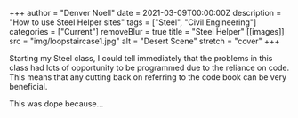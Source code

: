 +++
author = "Denver Noell"
date = 2021-03-09T00:00:00Z
description = "How to use Steel Helper sites"
tags = ["Steel", "Civil Engineering"]
categories = ["Current"]
removeBlur = true
title = "Steel Helper"
[[images]]
  src = "img/loopstaircase1.jpg"
  alt = "Desert Scene"
  stretch = "cover"
+++

Starting my Steel class, I could tell immediately that the problems in this class had lots of opportunity to be programmed due to the reliance on code. This means that any cutting back on referring to the code book can be very beneficial.

This was dope because...
